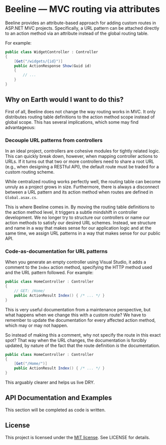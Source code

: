 # Beeline &mdash; MVC routing via attributes
Beeline provides an attribute-based approach for adding custom routes in ASP.NET MVC projects. Specifically, a URL pattern can be attached directly to an action method via an attribute instead of the global routing table.

For example:

```c#
public class WidgetController : Controller
{
    [Get("/widgets/{id}")]
    public ActionResponse Show(Guid id)
    {
        // ...
    }
}
```

## Why on Earth would I want to do this?
First of all, Beeline does not change the way routing works in MVC. It only distributes routing table definitions to the action method scope instead of global scope. This has several implications, which some may find advantageous:

### Decouple URL patterns from controllers
In an ideal project, controllers are cohesive modules for tightly related logic. This can quickly break down, however, when mapping controller actions to URLs. If it turns out that two or more controllers need to share a root URL (e.g., when designing a RESTful API), the default route must be traded for a custom routing scheme.

While centralized routing works perfectly well, the routing table can become unruly as a project grows in size. Furthermore, there is always a disconnect between a URL pattern and its action method when routes are defined in `Global.asax.cs`.

This is where Beeline comes in. By moving the routing table definitions to the action method level, it triggers a subtle mindshift in controller development. We no longer try to structure our controllers or name our action methods to satisfy our desired URL schemes. Instead, we structure and name in a way that makes sense for our application logic and at the same time, we assign URL patterns in a way that makes sense for our public API.

### Code-as-documentation for URL patterns
When you generate an empty controller using Visual Studio, it adds a comment to the `Index` action method, specifying the HTTP method used and the URL pattern followed. For example:

```c#
public class HomeController : Controller
{
    // GET: /Home/
    public ActionResult Index() { /* ... */ }
}
```

This is very useful documentation from a maintenance perspective, but what happens when we change this with a custom route? We have to remember to update the documentation for every affected action method, which may or may not happen.

So instead of making this a comment, why not specify the route in this exact spot? That way when the URL changes, the documentation is forcibly updated, by nature of the fact that the route definition _is_ the documentation.

```c#
public class HomeController : Controller
{
    [Get("/Home/")]
    public ActionResult Index() { /* ... */ }
}
```

This arguably clearer and helps us live DRY.

## API Documentation and Examples

This section will be completed as code is written.

## License

This project is licensed under the [MIT license][mit]. See LICENSE for details.

[mit]: http://www.opensource.org/licenses/mit-license.html

